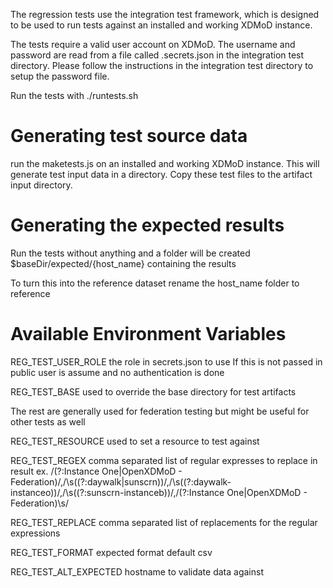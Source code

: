 The regression tests use the integration test framework, which is designed to be used to run tests against an installed and working XDMoD instance.

The tests require a valid user account on XDMoD. The username and password are read from a file called .secrets.json in the integration test directory. Please follow the instructions in the integration test directory to setup the password file.

Run the tests with ./runtests.sh

# Generating test source data

run the maketests.js on an installed and working XDMoD instance. This will generate test input data in a directory. Copy these test files to the artifact input directory.

# Generating the expected results

Run the tests without anything and a folder will be created $baseDir/expected/{host_name} containing the results

To turn this into the reference dataset rename the host_name folder to reference

# Available Environment Variables

REG_TEST_USER_ROLE the role in secrets.json to use If this is not passed in public user is assume and no authentication is done

REG_TEST_BASE used to override the base directory for test artifacts

The rest are generally used for federation testing but might be useful for other tests as well

REG_TEST_RESOURCE used to set a resource to test against

REG_TEST_REGEX comma separated list of regular expresses to replace in result ex. /(?:Instance One|OpenXDMoD - Federation)/,/\s((?:daywalk|sunscrn))/,/\s((?:daywalk-instanceo))/,/\s((?:sunscrn-instanceb))/,/(?:Instance One|OpenXDMoD - Federation)\s/

REG_TEST_REPLACE comma separated list of replacements for the regular expressions

REG_TEST_FORMAT expected format default csv

REG_TEST_ALT_EXPECTED hostname to validate data against
